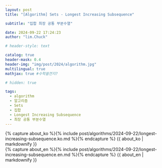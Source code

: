 ```yaml
---
layout: post
title: "[Algorithm] Sets - Longest Increasing Subsequence"

subtitle: "집합 최장 공통 부분수열"

date: 2024-09-22 17:24:23
author: "lim.Chuck"

# header-style: text

catalog: true
header-mask: 0.4
header-img: "img/post/2024/algorithm.jpg"
multilingual: true
mathjax: true #수학쓸껀지?

# hidden: true

tags:
  - algorithm
  - 알고리즘
  - Sets
  - 집합
  - Longest Increasing Subsequence
  - 최장 공통 부분수열
---
```


<div class="ko post-container">
    {% capture about_ko %}{% include post/algorithms/2024-09-22/longest-increasing-subsequence.ko.md %}{% endcapture %}
    {{ about_ko | markdownify }}
</div>
<div class="en post-container">
    {% capture about_en %}{% include post/algorithms/2024-09-22/longest-increasing-subsequence.en.md %}{% endcapture %}
    {{ about_en | markdownify }}
</div>
